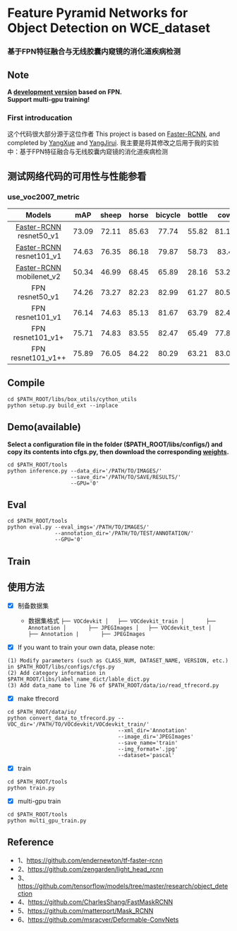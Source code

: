 # Feature Pyramid Networks for Object Detection on WCE_dataset
### 基于FPN特征融合与无线胶囊内窥镜的消化道疾病检测

## Note
**A [development version](https://github.com/DetectionTeamUCAS/FPN_Tensorflow_DEV) based on FPN.**   
**Support multi-gpu training!**

### First introducation
这个代码很大部分源于这位作者
This project is based on [Faster-RCNN](https://github.com/DetectionTeamUCAS/Faster-RCNN_Tensorflow), and completed by [YangXue](https://github.com/yangxue0827) and [YangJirui](https://github.com/yangJirui). 
我主要是将其修改之后用于我的实验中：基于FPN特征融合与无线胶囊内窥镜的消化道疾病检测

## 测试网络代码的可用性与性能参看
### use_voc2007_metric
| Models | mAP | sheep | horse | bicycle | bottle | cow | sofa | bus | dog | cat | person | train | diningtable | aeroplane | car | pottedplant | tvmonitor | chair | bird | boat  | motorbike |
|:------------:|:---:|:--:|:--:|:--:|:---:|:--:|:--:|:--:|:--:|:--:|:--:|:---:|:--:|:--:|:--:|:--:|:---:|:--:|:--:|:--:|:--:|
|[Faster-RCNN](https://github.com/DetectionTeamUCAS/Faster-RCNN_Tensorflow) resnet50_v1|73.09|72.11|85.63|77.74|55.82|81.19|67.34|82.44|85.66|87.34|77.49|79.13|62.65|76.54|84.01|47.90|74.13|50.09|76.81|60.34|77.47|
|[Faster-RCNN](https://github.com/DetectionTeamUCAS/Faster-RCNN_Tensorflow) resnet101_v1|74.63|76.35|86.18|79.87|58.73|83.4|74.75|80.03|85.4|86.55|78.24|76.07|70.89|78.52|86.26|47.80|76.34|52.14|78.06|58.90|78.04|
|[Faster-RCNN](https://github.com/DetectionTeamUCAS/Faster-RCNN_Tensorflow) mobilenet_v2|50.34|46.99|68.45|65.89|28.16|53.21|46.96|57.80|38.60|44.12|66.20|60.49|52.40|56.06|72.68|26.91|49.99|30.18|39.38|38.54|64.74|
|FPN resnet50_v1|74.26|73.27|82.23|82.99|61.27|80.59|72.73|81.37|85.26|84.76|80.33|77.43|65.31|79.18|85.78|46.47|73.10|55.99|76.11|59.80|81.19|  
|FPN resnet101_v1|76.14|74.63|85.13|81.67|63.79|82.43|77.83|83.07|86.45|85.82|81.08|81.01|71.22|80.01|86.30|48.05|73.89|56.99|78.33|62.91|82.24|
|FPN resnet101_v1+|75.71|74.83|83.55|82.47|65.49|77.85|71.74|80.98|86.61|87.14|81.02|77.76|71.26|79.82|86.78|51.64|77.45|56.12|79.44|60.55|81.69|    
|FPN resnet101_v1++|75.89|76.05|84.22|80.29|63.21|83.04|78.69|81.81|86.61|85.61|79.75|79.78|71.27|80.33|86.24|49.03|76.81|56.32|78.51|60.37|79.91|           

## Compile
```  
cd $PATH_ROOT/libs/box_utils/cython_utils
python setup.py build_ext --inplace
```

## Demo(available)

**Select a configuration file in the folder ($PATH_ROOT/libs/configs/) and copy its contents into cfgs.py, then download the corresponding [weights](https://github.com/DetectionTeamUCAS/Models/tree/master/FPN_Tensorflow).**      

```   
cd $PATH_ROOT/tools
python inference.py --data_dir='/PATH/TO/IMAGES/' 
                    --save_dir='/PATH/TO/SAVE/RESULTS/' 
                    --GPU='0'
```

## Eval
```  
cd $PATH_ROOT/tools
python eval.py --eval_imgs='/PATH/TO/IMAGES/'  
               --annotation_dir='/PATH/TO/TEST/ANNOTATION/'
               --GPU='0'
```

## Train

## 使用方法
- [x] 制备数据集
    +  数据集格式
      ```
      ├── VOCdevkit
      │   ├── VOCdevkit_train
      │       ├── Annotation
      │       ├── JPEGImages
      │   ├── VOCdevkit_test
      │       ├── Annotation
      |       ├── JPEGImages
      ```
  
- [x] If you want to train your own data, please note:  
```     
(1) Modify parameters (such as CLASS_NUM, DATASET_NAME, VERSION, etc.) in $PATH_ROOT/libs/configs/cfgs.py
(2) Add category information in $PATH_ROOT/libs/label_name_dict/lable_dict.py     
(3) Add data_name to line 76 of $PATH_ROOT/data/io/read_tfrecord.py 
```     

- [x] make tfrecord
```  
cd $PATH_ROOT/data/io/  
python convert_data_to_tfrecord.py --VOC_dir='/PATH/TO/VOCdevkit/VOCdevkit_train/' 
                                   --xml_dir='Annotation'
                                   --image_dir='JPEGImages'
                                   --save_name='train' 
                                   --img_format='.jpg' 
                                   --dataset='pascal'
```     

- [x] train
```  
cd $PATH_ROOT/tools
python train.py
```

- [x] multi-gpu train
```  
cd $PATH_ROOT/tools
python multi_gpu_train.py
```

## Reference
+ 1、https://github.com/endernewton/tf-faster-rcnn   
+ 2、https://github.com/zengarden/light_head_rcnn   
+ 3、https://github.com/tensorflow/models/tree/master/research/object_detection        
+ 4、https://github.com/CharlesShang/FastMaskRCNN       
+ 5、https://github.com/matterport/Mask_RCNN      
+ 6、https://github.com/msracver/Deformable-ConvNets      

